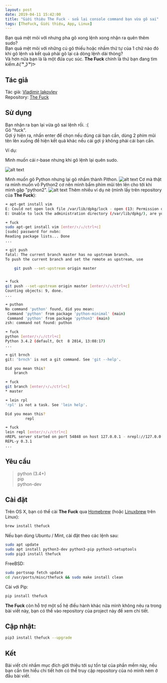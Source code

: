 ```yaml
---
layout: post
date: 2019-04-11 15:42:00
title: "Giới thiệu The Fuck - sửa lại console command bạn vừa gõ sai"
tags: [TheFuck, Giới thiệu, App, Linux]
---
```

Bạn quá mệt mỏi với nhưng pha gõ xong lệnh xong nhận ra quên thêm sudo?  
Bạn quá mệt mỏi với những cú gõ thiếu hoặc nhầm thứ tự của 1 chữ nào đó khi gõ lệnh và kết quả phải gõ lại cả dòng lệnh dài thòng?   
Và hơn nữa bạn là là một đứa cục súc. **The Fuck** chính là thứ bạn đang tìm kiếm.ᕕ( ͡° ͜ʖ ͡°)ᕗ
## Tác giả

Tác giả: [Vladimir Iakovlev](https://github.com/nvbn)  
Repository: [The Fuck](https://github.com/nvbn/thefuck) 

## Sử dụng

Bạn nhận ra bạn lại vừa gõ sai lệnh rồi. :(  
Gõ "fuck".  
Gợi ý hiện ra, nhấn enter để chọn nếu đúng cái bạn cần, dùng 2 phím mũi tên lên xuống để hiện kết quả khác nếu cái gợi ý không phải cái bạn cần.  

Ví dụ:

Mình muốn cái r-base nhưng khi gõ lệnh lại quên sudo.

![alt text](https://raw.githubusercontent.com/lightkeima/lightkeima.github.io/blob/master/images/11Apr2019_15_08.png)

Mình muốn gõ Python nhưng lại gõ nhầm thành Pithon.
![alt text](https://raw.githubusercontent.com/lightkeima/lightkeima.github.io/blob/master/images/11Apr_2019_15_19.png)
Cơ mà thật ra mình muốn vô Python2 cơ nên mình bấm phím mũi tên lên cho tới khi mình gặp "python2".
![alt text](https://raw.githubusercontent.com/lightkeima/lightkeima.github.io/blob/master/images/11Apr_2019_15:20.png)
Thêm nhiều ví dụ nè (mình lấy trên repository của **The Fuck**):

```bash
➜ apt-get install vim
E: Could not open lock file /var/lib/dpkg/lock - open (13: Permission denied)
E: Unable to lock the administration directory (/var/lib/dpkg/), are you root?

➜ fuck
sudo apt-get install vim [enter/↑/↓/ctrl+c]
[sudo] password for nvbn:
Reading package lists... Done
...
```

```bash
➜ git push
fatal: The current branch master has no upstream branch.
To push the current branch and set the remote as upstream, use

    git push --set-upstream origin master


➜ fuck
git push --set-upstream origin master [enter/↑/↓/ctrl+c]
Counting objects: 9, done.
...
```

```bash
➜ puthon
No command 'puthon' found, did you mean:
 Command 'python' from package 'python-minimal' (main)
 Command 'python' from package 'python3' (main)
zsh: command not found: puthon

➜ fuck
python [enter/↑/↓/ctrl+c]
Python 3.4.2 (default, Oct  8 2014, 13:08:17)
...
```

```bash
➜ git brnch
git: 'brnch' is not a git command. See 'git --help'.

Did you mean this?
    branch

➜ fuck
git branch [enter/↑/↓/ctrl+c]
* master
```

```bash
➜ lein rpl
'rpl' is not a task. See 'lein help'.

Did you mean this?
         repl

➜ fuck
lein repl [enter/↑/↓/ctrl+c]
nREPL server started on port 54848 on host 127.0.0.1 - nrepl://127.0.0.1:54848
REPL-y 0.3.1
...
```

## Yêu cầu

>python (3.4+)  
pip  
python-dev  

## Cài đặt

Trên OS X, bạn có thể cài **The Fuck** qua [Homebrew][homebrew] (hoặc  [Linuxbrew][linuxbrew] trên Linux):

```bash
brew install thefuck
```

Nếu bạn dùng Ubuntu / Mint, cài đặt theo các lệnh sau:
```bash
sudo apt update
sudo apt install python3-dev python3-pip python3-setuptools
sudo pip3 install thefuck
```

FreeBSD:
```bash
sudo portsnap fetch update
cd /usr/ports/misc/thefuck && sudo make install clean
```

Cài với Pip:
```bash
pip install thefuck
```

**The Fuck** còn hỗ trợ một số hệ điều hành khác nữa mình không nêu ra trong bài viết này, bạn có thể vào repository của project này để xem chi tiết.

## Cập nhật:
```bash
pip3 install thefuck --upgrade 
```

## Kết
Bài viết chỉ nhầm mục đích giới thiệu tới sự tồn tại của phần mềm này, nếu bạn cần tìm hiểu chi tiết hơn có thể truy cập repository của nó mình ném ở đầu bài viết.

[Vladimir Iakovlev]: https://github.com/nvbn  
[version-badge]:   https://img.shields.io/pypi/v/thefuck.svg?label=version
[version-link]:    https://pypi.python.org/pypi/thefuck/
[travis-badge]:    https://travis-ci.org/nvbn/thefuck.svg?branch=master
[travis-link]:     https://travis-ci.org/nvbn/thefuck
[appveyor-badge]:  https://ci.appveyor.com/api/projects/status/1sskj4imj02um0gu/branch/master?svg=true
[appveyor-link]:   https://ci.appveyor.com/project/nvbn/thefuck
[coverage-badge]:  https://img.shields.io/coveralls/nvbn/thefuck.svg
[coverage-link]:   https://coveralls.io/github/nvbn/thefuck
[license-badge]:   https://img.shields.io/badge/license-MIT-007EC7.svg
[examples-link]:   https://raw.githubusercontent.com/nvbn/thefuck/master/example.gif
[instant-mode-gif-link]:   https://raw.githubusercontent.com/nvbn/thefuck/master/example_instant_mode.gif
[homebrew]:        https://brew.sh/
[linuxbrew]:       https://linuxbrew.sh/
[The Fuck]: https://github.com/nvbn/thefuck 
